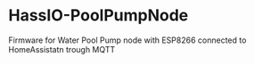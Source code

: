 # HassIO-PoolPumpNode
Firmware for Water Pool Pump node with ESP8266 connected to HomeAssistatn trough MQTT

